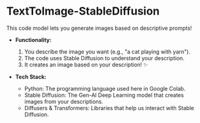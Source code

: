 # TextToImage-StableDiffusion

This code model lets you generate images based on descriptive prompts! 

* **Functionality:**
    1. You describe the image you want (e.g., "a cat playing with yarn").
    2. The code uses Stable Diffusion to understand your description.
    3. It creates an image based on your description!  ✨

* **Tech Stack:**
    * Python: The programming language used here in Google Colab.
    * Stable Diffusion: The Gen-AI Deep Learning model that creates images from your descriptions.
    * Diffusers & Transformers: Libraries that help us interact with Stable Diffusion.
